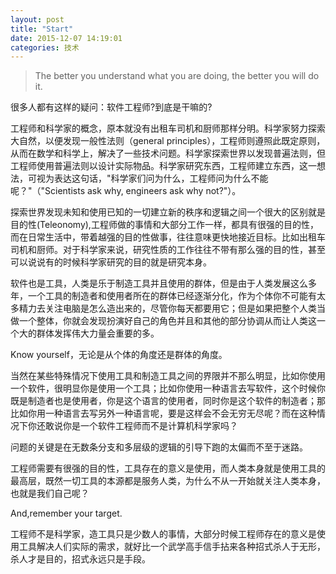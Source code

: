```yaml
---  
layout: post  
title: "Start"  
date: 2015-12-07 14:19:01  
categories: 技术  
---  
```


>The better you understand what you are doing, the better you will do it.

很多人都有这样的疑问：软件工程师?到底是干嘛的?

工程师和科学家的概念，原本就没有出租车司机和厨师那样分明。科学家努力探索大自然，以便发现一般性法则（general principles），工程师则遵照此既定原则，从而在数学和科学上，解决了一些技术问题。科学家探索世界以发现普遍法则，但工程师使用普遍法则以设计实际物品。科学家研究东西，工程师建立东西，这一想法，可视为表达这句话，"科学家们问为什么，工程师问为什么不能呢？"（"Scientists ask why, engineers ask why not?"）。

探索世界发现未知和使用已知的一切建立新的秩序和逻辑之间一个很大的区别就是目的性(Teleonomy),工程师做的事情和大部分工作一样，都具有很强的目的性，而在日常生活中，带着越强的目的性做事，往往意味更快地接近目标。比如出租车司机和厨师。对于科学家来说，研究性质的工作往往不带有那么强的目的性，甚至可以说说有的时候科学家研究的目的就是研究本身。

软件也是工具，人类是乐于制造工具并且使用的群体，但是由于人类发展这么多年，一个工具的制造者和使用者所在的群体已经逐渐分化，作为个体你不可能有太多精力去关注电脑是怎么造出来的，尽管你每天都要用它；但是如果把整个人类当做一个整体，你就会发现扮演好自己的角色并且和其他的部分协调从而让人类这一个大的群体发挥伟大力量会重要的多。

Know yourself，无论是从个体的角度还是群体的角度。

当然在某些特殊情况下使用工具和制造工具之间的界限并不那么明显，比如你使用一个软件，很明显你是使用一个工具；比如你使用一种语言去写软件，这个时候你既是制造者也是使用者，你是这个语言的使用者，同时你是这个软件的制造者；那比如你用一种语言去写另外一种语言呢，要是这样会不会无穷无尽呢？而在这种情况下你还敢说你是一个软件工程师而不是计算机科学家吗？

问题的关键是在无数条分支和多层级的逻辑的引导下跑的太偏而不至于迷路。

工程师需要有很强的目的性，工具存在的意义是使用，而人类本身就是使用工具的最高层，既然一切工具的本源都是服务人类，为什么不从一开始就关注人类本身，也就是我们自己呢？

And,remember your target.

工程师不是科学家，造工具只是少数人的事情，大部分时候工程师存在的意义是使用工具解决人们实际的需求，就好比一个武学高手信手拈来各种招式杀人于无形，杀人才是目的，招式永远只是手段。






